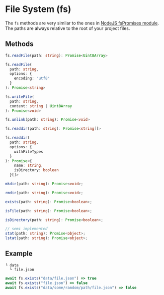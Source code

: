  # File System (fs)

The `fs` methods are very similar to the ones in [NodeJS fsPromises module](https://nodejs.org/api/fs.html).
The paths are always relative to the root of your project files.

## Methods

```ts
fs.readFile(path: string): Promise<Uint8Array>

fs.readFile(
  path: string,
  options: {
    encoding: "utf8"
  }
): Promise<string>

fs.writeFile(
  path: string,
  content: string | Uint8Array
): Promise<void>

fs.unlink(path: string): Promise<void>

fs.readdir(path: string): Promise<string[]>

fs.readdir(
  path: string,
  options: {
    withFileTypes
  }
): Promise<{
    name: string,
    isDirectory: boolean
  }[]>

mkdir(path: string): Promise<void>;

rmdir(path: string): Promise<void>;

exists(path: string): Promise<boolean>;

isFile(path: string): Promise<boolean>;

isDirectory(path: string): Promise<boolean>;

// semi implemented
stat(path: string): Promise<object>;
lstat(path: string): Promise<object>;
```

## Example

```
└ data
  └ file.json
```
```js
await fs.exists("data/file.json") => true
await fs.exists("file.json") => false
await fs.exists("data/some/random/path/file.json") => false
```
